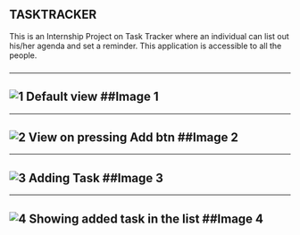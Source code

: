 ## TASKTRACKER

This is an Internship Project on Task Tracker where an individual can list out his/her agenda and set a reminder.
This application is accessible to all the people.

###
---
![1 Default view](https://user-images.githubusercontent.com/82670210/133095904-26d91849-606d-4c11-91c4-d504c6a1e288.png)
##Image 1
---
---
![2 View on pressing Add btn ](https://user-images.githubusercontent.com/82670210/133095912-5e759419-7395-433e-b562-4a0c75dc1de7.png)
##Image 2
---
---
![3 Adding Task](https://user-images.githubusercontent.com/82670210/133095915-a62d07b5-14c9-4795-a8a7-98fb99ccee2c.png)
##Image 3
---
---
![4 Showing added task in the list](https://user-images.githubusercontent.com/82670210/133095921-383c8b3c-cdc9-4a62-8694-2d35527fe1ad.png)
##Image 4
---




